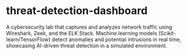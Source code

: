 # threat-detection-dashboard
A cybersecurity lab that captures and analyzes network traffic using Wireshark, Zeek, and the ELK Stack. Machine learning models (Scikit-learn/TensorFlow) detect anomalies and potential intrusions in real time, showcasing AI-driven threat detection in a simulated environment.

